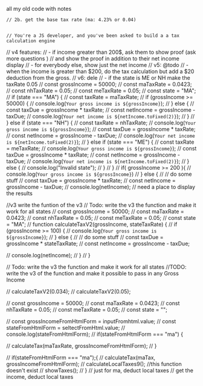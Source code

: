all my old code with notes 

<!-- // You're a JS developer, and you've been asked to build a a tax calculation engine
// - if income greater than 200$, ask them to show proof (ask more questions )
// and show the proof in addition to their net income display
// - for everybody else, show just the net income
// - when the income is greater than $200, do the tax calculation but add a $20 deduction from the gross.
// Algorithms: steps to solve this prob 👆🏾
    // 1. get the gross income
// const grossIncome = prompt("What's you gross income?"); -->
<!-- 5% for income up to $50,000
    5.5% for income between $50,001 and $100,000
    6% for income above $100,000 -->
<!-- // 2. check if the income is greater than $200, if yes, ask for proof
    // 3. calculate the tax based on the income bracket
    // 4. display the net income and the proof if income is greater than $200
    // 5. add a $20 deduction from the gross income if income is greater than $200
    // 6. return the net income
    // 7. use a switch statement to determine the tax rate based on the income bracket
    // 8. use a conditional statement to check if the income is greater than $200
    // 9. use a prompt to ask for the proof if the income is greater than $200
    // 10. use a console.log to display the net income and the proof if the income is
    // greater than $200
    // 11. use a console.log to display the net income if the income is less than or
    // equal to $200
    // 12. use a console.log to display the net income with the $20 deduction if the
    // income is greater than $200
    // 13. use a console.log to display the tax rate based on the income bracket
    // 14. use a console.log to display the tax amount based on the income bracket -->    
    // 2b. get the base tax rate (ma: 4.23% or 0.04)


    // You're a JS developer, and you've been asked to build a a tax calculation engine
// v4 features:
// - if income greater than 200$, ask them to show proof (ask more questions )
// and show the proof in addition to their net income display
// - for everybody else, show just the net income
// v5: @todo
// - when the income is greater than $200, do the tax calculation but add a $20 deduction from the gross.
// v6: dele
// - if the state is ME or NH make the taxRate 0.05
// const grossIncome = 50000;
// const maTaxRate = 0.0423;
// const nhTaxRate = 0.05;
// const meTaxRate = 0.05;
// const state = "MA";
// if (state === "MA") {
//     const taxRate = maTaxRate;
//     if (grossIncome >= 50000) {
//         console.log(`Your gross income is ${grossIncome}`);
//     } else {
//         const taxDue = grossIncome * taxRate;
//         const netIncome = grossIncome - taxDue;
//         console.log(`Your net income is ${netIncome.toFixed(2)}`);
//     }
// } else if (state === "NH") {
//     const taxRate = nhTaxRate;
//     console.log(`Your gross income is ${grossIncome}`);
//     const taxDue = grossIncome * taxRate;
//     const netIncome = grossIncome - taxDue;
//     console.log(`Your net income is ${netIncome.toFixed(2)}`);
// } else if (state === "ME") {
//     const taxRate = meTaxRate;
//     console.log(`Your gross income is ${grossIncome}`);
//     const taxDue = grossIncome * taxRate;
//     const netIncome = grossIncome - taxDue;
//     console.log(`Your net income is ${netIncome.toFixed(2)}`);
// } else {
//     console.log("Invalid state");
// }
// }
// if( grossIncome >= 200 ){
//     console.log(`Your gross income is ${grossIncome}`)
// } else {
//     // do some stuff
//     const taxDue = grossIncome * taxRate;
//     const netIncome =  grossIncome - taxDue;
//     console.log(netIncome);
// need a place to display the results

//v3 write the funtion of the v3
// Todo: write the v3 the function and make it work for all states
// const grossIncome = 50000;
// const maTaxRate = 0.0423;
// const nhTaxRate = 0.05;
// const meTaxRate = 0.05;
// const state = "MA";
// function calculateTaxV2(grossIncome, stateTaxRate) {
//     if (grossIncome >= 100) {
//       console.log(`Your gross income is ${grossIncome}`);
//     } else {
//       // do some stuff
//       const taxDue = grossIncome * stateTaxRate; 
//       const netIncome = grossIncome - taxDue;
  
//       console.log(netIncome);
//     }
//   }

// Todo: write the v3 the function and make it work for all states
  //TODO: write the v3 of the function and make it possible to pass in any Gross Income

// calculateTaxV2(0.034);
// calculateTaxV2(0.05);

// const grossIncome = 50000;
// const maTaxRate = 0.0423;
// const nhTaxRate = 0.05;
// const meTaxRate = 0.05;
// const state = "";

// const grossIncomeFromHtmlForm = inputFromhtml.value;
// const stateFromHtmlForm = seltectFromHtml.value;
// console.log(stateFromHtmlForm);
// if(stateFromHtmlForm === "ma") {

//   calculateTax(maTaxRate, grossIncomeFromHtmlForm);
//   }

//   if(stateFromHtmlForm === "ma");{
  // calculateTax(maTax, grossIncomeFromHtmlForm);
  // calculateLocalTaxes9(); //this function doesn't exist
  // showTaxes(); //
  }
  // just for ma, deduct local taxes
  // get the income, deduct local taxes

